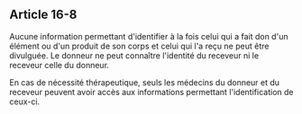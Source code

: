 Article 16-8
----
Aucune information permettant d'identifier à la fois celui qui a fait don d'un
élément ou d'un produit de son corps et celui qui l'a reçu ne peut être
divulguée. Le donneur ne peut connaître l'identité du receveur ni le receveur
celle du donneur.

En cas de nécessité thérapeutique, seuls les médecins du donneur et du receveur
peuvent avoir accès aux informations permettant l'identification de ceux-ci.
